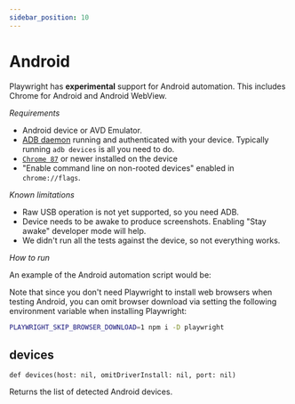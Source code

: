 ```yaml
---
sidebar_position: 10
---
```


# Android

Playwright has **experimental** support for Android automation. This includes Chrome for Android and Android
WebView.

*Requirements*
- Android device or AVD Emulator.
- [ADB daemon](https://developer.android.com/studio/command-line/adb) running and authenticated with your device.
  Typically running `adb devices` is all you need to do.
- [`Chrome 87`](https://play.google.com/store/apps/details?id=com.android.chrome) or newer installed on the
  device
- "Enable command line on non-rooted devices" enabled in `chrome://flags`.

*Known limitations*
- Raw USB operation is not yet supported, so you need ADB.
- Device needs to be awake to produce screenshots. Enabling "Stay awake" developer mode will help.
- We didn't run all the tests against the device, so not everything works.

*How to run*

An example of the Android automation script would be:

Note that since you don't need Playwright to install web browsers when testing Android, you can omit browser
download via setting the following environment variable when installing Playwright:

```bash
PLAYWRIGHT_SKIP_BROWSER_DOWNLOAD=1 npm i -D playwright
```


## devices

```
def devices(host: nil, omitDriverInstall: nil, port: nil)
```

Returns the list of detected Android devices.
